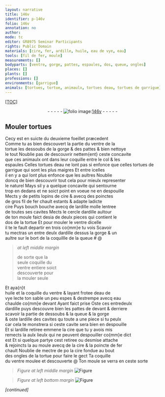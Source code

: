 ```yaml
---
layout: narrative
title: 146v
identifier: p-146v
folio: 146v
annotation: no
author:
mode: tc
editor: GR8975 Seminar Participants
rights: Public Domain
materials: [cire, fer, ardille, huile, eau de vye, eau]
tools: [fil de fer, moule]
measurements: []
bodyparts: [ventre, gorge, pattes, espaules, dos, queue, ongles]
places: []
plants: []
professions: []
environments: [garrigue]
animals: [tortues, tortue, animaulx, tortues deau, tortues de garrigue]
---
```


<p><a href="{{site.url}}/{{base.url}}/diplomatic/">[TOC]</a></p><div class="folio" align="center">- - - - - <a href="http://gallica.bnf.fr/ark:/12148/btv1b10500001g/f298.image" target="_blank"><img src="https://cu-mkp.github.io/2017-workshop-edition/assets/photo-icon.png" alt="folio image: " style="display:inline-block; margin-bottom:-3px;"/>146v</a> - - - - - </div>  
  

## Mouler <span class="al">tortues</span>

 
Cecy est en suicte du deuxieme foeillet præcedent<br/> Comme tu as bien descouvert la partie du <span class="bp">ventre</span> de la<br/> <span class="al">tortue</span> les dessoubs de la <span class="bp">gorge</span> & des <span class="bp">pattes</span> & bien nettoye<br/> le tout Noublie pas de descouvrir nettem{ent} ceste concavite<br/> que ces <span class="al">animaulx</span> ont dans leur coquille entre le col & les<br/> <span class="bp">espaules</span> Celles <span class="al"><span class="sup">tortues</span> deau</span> ne lont pas si enfonce que celles <span class="al"><span class="sup">tortues</span> de<br/> <span class="env">garrigue</span></span> qui sont les plus maigres Et entre icelles<br/> il en y a qui lont plus enfonce que les aultres Noublie<br/> doncq de bien descouvrir tout cela pour mieulx representer<br/> le naturel Mays sil y a quelque concavite qui sentourne<br/> trop en dedans et ne soict point en voeue ne en despouille<br/> Mects y de petits lopins de <span class="m">cire</span> & avecq des poinctes<br/> de gros <span class="tl">fil de <span class="m">fer</span></span> chault estants & adapte ladicte<br/> <span class="m">cire</span> Puys <span class="del">bouch</span> bouche avecq de l<span class="m">ardille</span> molle lentree<br/> de toutes ses cavites Mects le cercle d<span class="m">ardille</span> aultour<br/> de ton moule faict desia de deulx pieces qui contient le<br/> <span class="bp">dos</span> de la <span class="al">tortue</span> Et pour mouler le <span class="bp">ventre</span> dicelle<br/> il te le fault departir en trois co{mm}e tu vois Scavoir<br/> tu mectras un entre deulx d<span class="m">ardille</span> dessus la <span class="bp">gorge</span> & un<br/> aultre sur le bort de la coquillle de la <span class="bp">queue</span> #
 @ 
> *at left middle margin*
> 
> 
>   <span class="add">de sorte que la<br/> seule coquille du<br/> <span class="bp">ventre</span> entiere soict<br/> descouverte pour<br/> la mouler seule</span> 
 
 Et aya{n}t<br/> <span class="m">huile</span> <span class="del">et</span> la coquille du <span class="bp">ventre</span> & layant frotee d<span class="m">eau de<br/> vye</span> Iecte ton sable un peu espes & destrempe avecq <span class="m">eau</span><br/> chaulde co{mm}e devant Ayant faict prise Oste ces entredeulx<br/> d<span class="m">ardille</span> puys descouvre bien les <span class="bp">pattes</span> de devant & derriere<br/> scavoir la partie de dessoubs & la <span class="bp">queue</span> & la <span class="bp">gorge</span><br/> & oste l<span class="m">ardille</span> des cavites <span class="del">qu</span> toute a une piece si tu peulx<br/> car cela te monstrera si ceste cavite sera bien en despouille<br/> Et si l<span class="m">ardille</span> retiree emmene la <span class="m">cire</span> que tu y avois mis<br/> remects la aulx lieulx qui ne peuvent despouiller co{mm}e dict<br/> est Et si quelque partye cest retiree ou desmise attache<br/> & rejoincts la au <span class="tl">moule</span> avecq de la <span class="m">cire</span> & la poincte de <span class="m">fer</span><br/> chault Noublie de mectre de <span class="del">po</span> la <span class="m">cire</span> fondue au bout<br/> des <span class="bp">ongles</span> de la <span class="al">tortue</span> pour faire le gect Ta coquille<br/> du <span class="bp">ventre</span> moulee <span class="add">et descouverte</span> @ Ton <span class="tl">moule</span> se verra en ceste sorte
 
> *Figure*
> *at left middle margin*
> <a href="https://drive.google.com/open?id=0B9-oNrvWdlO5bUk2c1E3LWtOTDA" target="_blank"><img src="https://cu-mkp.github.io/GR8975-edition/assets/photo-icon.png" alt="Figure" style="display:inline-block; margin-bottom:-3px;"/></a>
 
> *Figure*
> *at left bottom margin*
> <a href="https://drive.google.com/open?id=0B9-oNrvWdlO5WGEzek5peHJ6VDA" target="_blank"><img src="https://cu-mkp.github.io/GR8975-edition/assets/photo-icon.png" alt="Figure" style="display:inline-block; margin-bottom:-3px;"/></a>
 
*[continued]*
 
